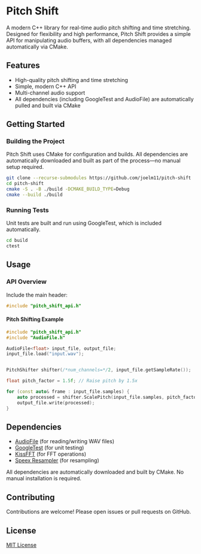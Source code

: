 # Pitch Shift

A modern C++ library for real-time audio pitch shifting and time stretching. Designed for flexibility and high performance, Pitch Shift provides a simple API for manipulating audio buffers, with all dependencies managed automatically via CMake.

## Features

- High-quality pitch shifting and time stretching
- Simple, modern C++ API
- Multi-channel audio support
- All dependencies (including GoogleTest and AudioFile) are automatically pulled and built via CMake

## Getting Started

### Building the Project

Pitch Shift uses CMake for configuration and builds. All dependencies are automatically downloaded and built as part of the process—no manual setup required.

```sh
git clone --recurse-submodules https://github.com/joelm11/pitch-shift
cd pitch-shift
cmake -S . -B ./build -DCMAKE_BUILD_TYPE=Debug
cmake --build ./build
```

### Running Tests

Unit tests are built and run using GoogleTest, which is included automatically.

```sh
cd build
ctest
```

## Usage

### API Overview

Include the main header:

```cpp
#include "pitch_shift_api.h"
```

#### Pitch Shifting Example

```cpp
#include "pitch_shift_api.h"
#include "AudioFile.h"

AudioFile<float> input_file, output_file;
input_file.load("input.wav");


PitchShifter shifter(/*num_channels=*/2, input_file.getSampleRate());

float pitch_factor = 1.5f; // Raise pitch by 1.5x

for (const auto& frame : input_file.samples) {
    auto processed = shifter.ScalePitch(input_file.samples, pitch_factor);
    output_file.write(processed);
}

```

## Dependencies

- [AudioFile](https://github.com/adamstark/AudioFile) (for reading/writing WAV files)
- [GoogleTest](https://github.com/google/googletest) (for unit testing)
- [KissFFT](https://github.com/mborgerding/kissfft) (for FFT operations)
- [Speex Resampler](https://github.com/xiph/speexdsp) (for resampling)

All dependencies are automatically downloaded and built by CMake. No manual installation is required.

## Contributing

Contributions are welcome! Please open issues or pull requests on GitHub.

## License

[MIT License](LICENSE)
